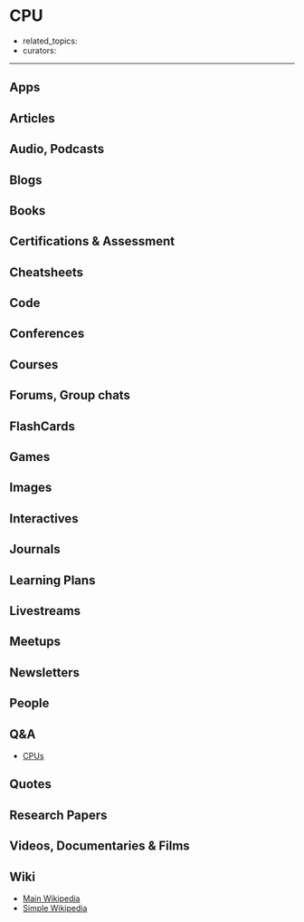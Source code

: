 # CPU

- related_topics:
- curators:

------

## Apps

## Articles

## Audio, Podcasts

## Blogs

## Books

## Certifications & Assessment

## Cheatsheets

## Code

## Conferences

## Courses

## Forums, Group chats

## FlashCards

## Games

## Images

## Interactives

## Journals

## Learning Plans

## Livestreams

## Meetups

## Newsletters

## People

## Q&A

- [CPUs](https://www.quora.com/topic/Central-Processing-Units-CPUs)

## Quotes

## Research Papers

## Videos, Documentaries & Films

## Wiki

- [Main Wikipedia](https://en.wikipedia.org/wiki/Central_processing_unit)
- [Simple Wikipedia](https://simple.wikipedia.org/wiki/Central_processing_unit)

